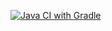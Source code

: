 [![Java CI with Gradle](https://github.com/doremifamiredo/replanDelivery/actions/workflows/main.yml/badge.svg)](https://github.com/doremifamiredo/replanDelivery/actions/workflows/main.yml)

